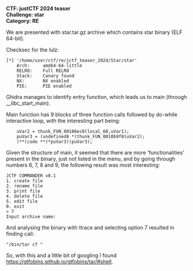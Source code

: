 <b>CTF: justCTF 2024 teaser</b><br>
<b>Challenge: star</b><br>
<b>Category: RE</b><br>

We are presented with star.tar.gz archive which contains star binary (ELF 64-bit).

Checksec for the lulz:
```
[*] '/home/user/ctf/re/jctf_teaser_2024/Star/star'
    Arch:     amd64-64-little
    RELRO:    Full RELRO
    Stack:    Canary found
    NX:       NX enabled
    PIE:      PIE enabled
```
Ghidra manages to identify entry function, which leads us to main (through __libc_start_main).

Main function has 9 blocks of three function calls followed by do-while interactive loop, with the interesting part being:
```
    uVar2 = thunk_FUN_00106ec0(local_68,uVar1);
    puVar3 = (undefined8 *)thunk_FUN_0010b9f0(uVar2);
    (**(code **)*puVar3)(puVar3);
```

Given the structure of main, it seemed that there are more 'functionalities' present in the binary, just not listed in the menu, and by
going through numbers 6, 7, 8 and 9, the following result was most interesting:

```
JCTF COMMANDER v0.1
1. create file
2. rename file
3. print file
4. delete file
5. edit file
0. exit
> 7
Input archive name:
```

And analysing the binary with ltrace and selecting option 7 resulted in finding call:
```
"/bin/tar cf "                                                                                
```
So, with this and a little bit of googling I found https://gtfobins.github.io/gtfobins/tar/#shell.




